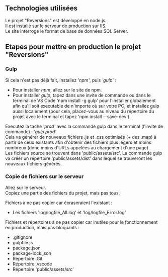 ## Technologies utilisées

Le projet "Reversions" est développé en node.js.  
Il est installé sur le serveur de production sur IIS.  
Le site interroge le format de base de données SQL Server.    


## Etapes pour mettre en production le projet "Reversions"


### Gulp

Si cela n'est pas déjà fait, installez *'npm'*, puis *'gulp'* :
- Pour installer *npm*, allez sur le site de npm.
- Pour installer *gulp*, tapez dans une invite de commande ou dans le terminal de VS Code 'npm install -g gulp' pour l'installer globalement afin qu'il soit executable de n'importe où sur votre PC, et installez gulp aussi localement (pour cela, placez-vous au niveau du répertoire du projet avec le terminal et tapez 'npm install --save-dev').

Executez la tache *'prod'* avec la commande gulp dans le terminal (l'invite de commande) : *'gulp prod'*.  
Cela va générer de nouveaux fichiers .js et .css optimisés (+ des .map) à partir de ceux existants afin d'obtenir des fichiers plus légers et moins nombreux (donc moins d'URLs appelées au chargement d'une page).  
Les fichiers source se trouvent dans 'public/assets/src'. La commande gulp va créer un répertoire 'public/assets/dist' dans lequel se trouveront les nouveaux fichiers générés.

### Copie de fichiers sur le serveur

Allez sur le serveur.  
Copiez une partie des fichiers du projet, mais pas tous.  

Fichiers à ne pas copier car écraseraient l'existant :
- Les fichiers 'log/logfile_All.log' et 'log/logfile_Error.log'

Fichiers et répertoires à ne pas copier car inutiles pour le fonctionnement en production, mais pas bloquants : 
- .gitignore
- gulpfile.js
- package.json
- package-lock.json
- Répertoire .Git
- Répertoire .vscode
- Répertoire 'public/assets/src'